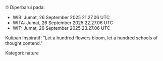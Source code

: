 ⏰ Diperbarui pada:
- WIB: Jumat, 26 September 2025 21.27.06 UTC
- WITA: Jumat, 26 September 2025 22.27.06 UTC
- WIT: Jumat, 26 September 2025 23.27.06 UTC

Kutipan Inspiratif:
"Let a hundred flowers bloom, let a hundred schools of thought contend."


Kategori: nature

